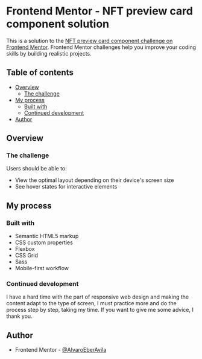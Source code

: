 # Frontend Mentor - NFT preview card component solution

This is a solution to the [NFT preview card component challenge on Frontend Mentor](https://www.frontendmentor.io/challenges/nft-preview-card-component-SbdUL_w0U). Frontend Mentor challenges help you improve your coding skills by building realistic projects. 

## Table of contents

- [Overview](#overview)
  - [The challenge](#the-challenge)
- [My process](#my-process)
  - [Built with](#built-with)
  - [Continued development](#continued-development)
- [Author](#author)

## Overview

### The challenge

Users should be able to:

- View the optimal layout depending on their device's screen size
- See hover states for interactive elements

## My process

### Built with

- Semantic HTML5 markup
- CSS custom properties
- Flexbox
- CSS Grid
- Sass
- Mobile-first workflow

### Continued development

I have a hard time with the part of responsive web design and making the content adapt to the type of screen, I must practice more and do the process step by step, taking my time. If you want to give me some advice, I thank you.

## Author

- Frontend Mentor - [@AlvaroEberAvila](https://www.frontendmentor.io/profile/AlvaroEberAvila)